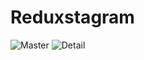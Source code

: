 # Reduxstagram

![Master](http://i.imgur.com/WlWFDGh.png)
![Detail](http://i.imgur.com/gP7tWde.png)
